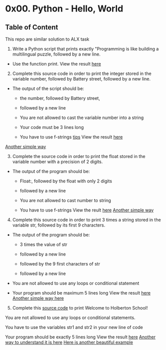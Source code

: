 # 0x00. Python - Hello, World

## Table of Content

This repo are similar solution to ALX task

1. Write a Python script that prints exactly "Programming is like building a multilingual puzzle, followed by a new line.

* Use the function print. 
View the result [here](https://github.com/olumide12-cell/cpython-Personal-tutorial/blob/master/01-practice/print_hello.py)

2. Complete this source code in order to print the integer stored in the variable number, followed by Battery street, followed by a new line.

* The output of the script should be:

  * the number, followed by Battery street,

  * followed by a new line

  * You are not allowed to cast the variable number into a string

  * Your code must be 3 lines long

  * You have to use f-strings [tips](https://realpython.com/python-f-strings/)
View the result [here](https://github.com/olumide12-cell/cpython-Personal-tutorial/blob/master/01-practice/print_integer)

[Another simple way](https://github.com/olumide12-cell/cpython-Personal-tutorial/blob/master/01-practice/print_intger2.py)

3. Complete the source code in order to print the float stored in the variable number with a precision of 2 digits.


* The output of the program should be:

  * Float:, followed by the float with only 2 digits

  * followed by a new line

  * You are not allowed to cast number to string

  * You have to use f-strings
View the reult [here](https://github.com/olumide12-cell/cpython-Personal-tutorial/blob/master/01-practice/print_float.py)
[Another simple way](https://github.com/olumide12-cell/cpython-Personal-tutorial/blob/master/01-practice/print_float2.py)

4. Complete this source code in order to print 3 times a string stored in the variable str, followed by its first 9 characters.

* The output of the program should be:

  * 3 times the value of str

  * followed by a new line

  * followed by the 9 first characters of str

  * followed by a new line

* You are not allowed to use any loops or conditional statement

* Your program should be maximum 5 lines long
View the result [here](https://github.com/olumide12-cell/cpython-Personal-tutorial/blob/master/01-practice/print_string_3_times)
[Another simple way here](https://github.com/olumide12-cell/cpython-Personal-tutorial/blob/master/01-practice/print_string_3_times1)

5. Complete this [source code](https://github.com/holbertonschool/0x00.py/blob/master/6-concat.py) to print Welcome to Holberton School!

You are not allowed to use any loops or conditional statements.

You have to use the variables str1 and str2 in your new line of code

Your program should be exactly 5 lines long
View the result [here](https://github.com/olumide12-cell/cpython-Personal-tutorial/blob/master/01-practice/play_with_string)
[Another way to understand it is here](https://github.com/olumide12-cell/cpython-Personal-tutorial/blob/master/01-practice/play_with_string1)
[Here is another beautiful example](https://github.com/olumide12-cell/cpython-Personal-tutorial/blob/master/01-practice/play_with_string2)